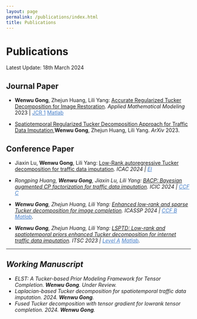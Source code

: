 ```yaml
---
layout: page
permalink: /publications/index.html
title: Publications
---
```


# Publications

Latest Update: 18th March 2024&nbsp; 

## Journal Paper

- **Wenwu Gong**, Zhejun Huang, Lili Yang: [Accurate Regularized Tucker Decomposition for Image Restoration](https://GongWenwuu.github.io/mypaper/ARTD_2023.pdf).
		<em>Applied Mathematical Modeling</em> 2023 | <a style="color: #447ec9" href="https://www.sciencedirect.com/journal/applied-mathematical-modelling">JCR 1</a>
		<a style="color: #447ec9" href="https://github.com/GongWenwuu/ARTD">Matlab</a>

- [Spatiotemporal Regularized Tucker Decomposition Approach for Traffic Data Imputation](https://GongWenwuu.github.io/mypaper/STRTD_ITS.pdf),**Wenwu Gong**, Zhejun Huang, Lili Yang. <em>ArXiv</em> 2023. 

## Conference Paper

- Jiaxin Lu, **Wenwu Gong**, Lili Yang: [Low-Rank autoregressive Tucker decomposition for traffic data imputation](https://GongWenwuu.github.io/mypaper/LATD_2024.pdf).
  		<em>ICAC 2024<em> | <a style="color: #447ec9" href="https://doi.org/10.1109/ICAC61394.2024.10718844"> EI </a>

- Rongping Huang, **Wenwu Gong**, Jiaxin Lu, Lili Yang: [BACP: Bayesian augmented CP factorization for traffic data imputation](https://GongWenwuu.github.io/mypaper/BACP_2024.pdf).
  		<em>ICIC 2024<em> | <a style="color: #447ec9" href="https://doi.org/10.1007/978-981-97-5618-6_10"> CCF C </a>

- **Wenwu Gong**, Zhejun Huang, Lili Yang: [Enhanced low-rank and sparse Tucker decomposition for image completion](https://GongWenwuu.github.io/mypaper/ELRSTD_2024.pdf).
  		<em>ICASSP 2024<em> | <a style="color: #447ec9" href="https://ieeexplore.ieee.org/document/10448445"> CCF B </a> 
  		<a style="color: #447ec9" href="https://github.com/GongWenwuu/ELRSTD">Matlab</a>.

- **Wenwu Gong**, Zhejun Huang, Lili Yang: [LSPTD: Low-rank and spatiotemporal priors enhanced Tucker decomposition for internet traffic data imputation](https://GongWenwuu.github.io/mypaper/LSPTD_2023.pdf).
  		 <em>ITSC 2023</em> | <a style="color: #447ec9" href="https://ieeexplore.ieee.org/document/10422071">Level A</a> 
  		 <a style="color: #447ec9" href="https://github.com/GongWenwuu/LSPTD">Matlab</a>.
---

## Working Manuscript

- ELST: A Tucker-based Prior Modeling Framework for Tensor Completion. **Wenwu Gong**. Under Review.
- Laplacian­-based Tucker decomposition for spatiotemporal traffic data imputation. 2024. **Wenwu Gong**. 
- Fused Tucker decomposition with tensor gradient for low­rank tensor completion. 2024. **Wenwu Gong**. 

<br>

